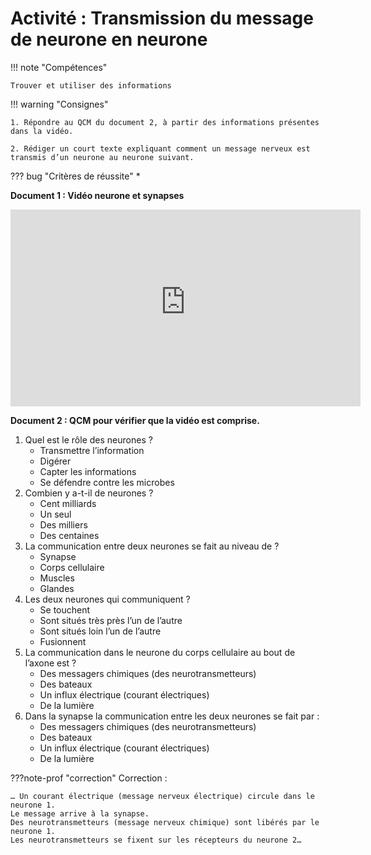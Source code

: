 # Activité : Transmission du message de neurone en neurone

!!! note "Compétences"

    Trouver et utiliser des informations 

!!! warning "Consignes"

    1. Répondre au QCM du document 2, à partir des informations présentes dans la vidéo.

    2. Rédiger un court texte expliquant comment un message nerveux est transmis d’un neurone au neurone suivant. 
    
??? bug "Critères de réussite"
    * 




**Document 1 : Vidéo neurone et synapses**

<iframe title="Transmission du message nerveux" width="560" height="315" src="https://tube-sciences-technologies.apps.education.fr/videos/embed/bf689b88-5500-4233-806c-665918968998" frameborder="0" allowfullscreen="" sandbox="allow-same-origin allow-scripts allow-popups"></iframe>

						

**Document 2 : QCM pour vérifier que la vidéo est comprise.**

1. Quel est le rôle des neurones ?
     * Transmettre l’information
     * Digérer
     * Capter les informations
     * Se défendre contre les microbes 
2. Combien y a-t-il de neurones ?
     * Cent milliards
     * Un seul
     * Des milliers
     * Des centaines
3. La communication entre deux neurones se fait au niveau de ?
     * Synapse
     * Corps cellulaire
     * Muscles
     * Glandes
4. Les deux neurones qui communiquent ?
     * Se touchent
     * Sont situés très près l’un de l’autre
     * Sont situés loin l’un de l’autre 
     * Fusionnent
5. La communication dans le neurone du corps cellulaire au bout de l’axone est ?
     * Des messagers chimiques (des neurotransmetteurs)
     * Des bateaux
     * Un influx électrique (courant électriques)
     * De la lumière
6. Dans la synapse la communication entre les deux neurones se fait par :
     * Des messagers chimiques (des neurotransmetteurs)
     * Des bateaux
     * Un influx électrique (courant électriques)
     * De la lumière



???note-prof "correction"
    Correction :

    … Un courant électrique (message nerveux électrique) circule dans le neurone 1.
    Le message arrive à la synapse.
    Des neurotransmetteurs (message nerveux chimique) sont libérés par le neurone 1.
    Les neurotransmetteurs se fixent sur les récepteurs du neurone 2…